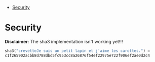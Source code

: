 - [Security](#security)

# Security

**Disclaimer**: The sha3 implementation isn't working yet!!!

<!-- https://www.browserling.com/tools/sha3-hash -->

```python
sha3("crevetteJe suis un petit lapin et j'aime les carottes.") =
c1f265902acbb8d788dbd5fc953cc8a26876f54ef22975e722f906ef2ae0d2c4
```
